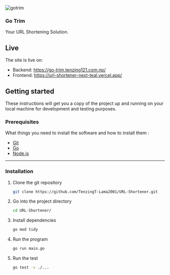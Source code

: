 ![gotrim](https://github.com/TenzingT-Lama2001/URL-Shortener/assets/52858291/4f9c4643-5b50-4aa0-98e1-19e84a6ff572)
<p align="center">
  <h3 align="Your URL Shortening Solution.</h3>
</p>

# Go Trim

Your URL Shortening Solution.

## Live

The site is live on:
- Backend: https://go-trim.tenzing121.com.np/
- Frontend: https://url-shortener-next-teal.vercel.app/

## Getting started

These instructions will get you a copy of the project up and running on your local machine for development and testing purposes.

### Prerequisites

What things you need to install the software and how to install them :

- [Git](https://git-scm.com/)
- [Go](https://go.dev/doc/install)
- [Node.js](https://nodejs.org/)

---

### Installation

1. Clone the git repository

   ```bash
   git clone https://github.com/TenzingT-Lama2001/URL-Shortener.git
   ```

1. Go into the project directory

   ```bash
   cd URL-Shortener/
   ```

1. Install  dependencies

   ```bash
   go mod tidy
   ```

1. Run the program

   ```bash
   go run main.go
   ```

1. Run the test

   ```bash
   go test -v ./...
   ```
